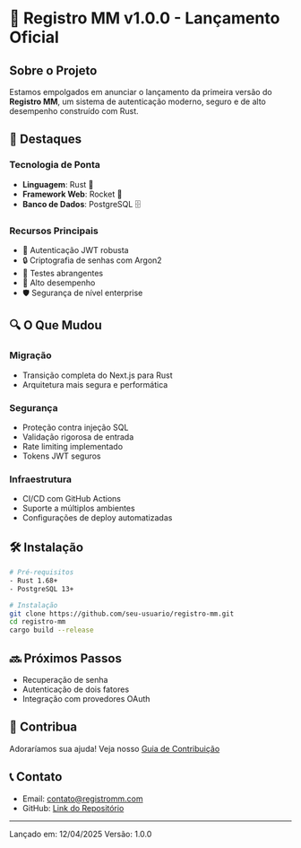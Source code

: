 # 🚀 Registro MM v1.0.0 - Lançamento Oficial

## Sobre o Projeto

Estamos empolgados em anunciar o lançamento da primeira versão do **Registro MM**, um sistema de autenticação moderno, seguro e de alto desempenho construído com Rust.

## 🌟 Destaques

### Tecnologia de Ponta
- **Linguagem**: Rust 🦀
- **Framework Web**: Rocket 🚀
- **Banco de Dados**: PostgreSQL 🗄️

### Recursos Principais
- 🔐 Autenticação JWT robusta
- 🔒 Criptografia de senhas com Argon2
- 🧪 Testes abrangentes
- 🚀 Alto desempenho
- 🛡️ Segurança de nível enterprise

## 🔍 O Que Mudou

### Migração
- Transição completa do Next.js para Rust
- Arquitetura mais segura e performática

### Segurança
- Proteção contra injeção SQL
- Validação rigorosa de entrada
- Rate limiting implementado
- Tokens JWT seguros

### Infraestrutura
- CI/CD com GitHub Actions
- Suporte a múltiplos ambientes
- Configurações de deploy automatizadas

## 🛠️ Instalação

```bash
# Pré-requisitos
- Rust 1.68+
- PostgreSQL 13+

# Instalação
git clone https://github.com/seu-usuario/registro-mm.git
cd registro-mm
cargo build --release
```

## 🔜 Próximos Passos
- Recuperação de senha
- Autenticação de dois fatores
- Integração com provedores OAuth

## 🤝 Contribua
Adoraríamos sua ajuda! Veja nosso [Guia de Contribuição](CONTRIBUTING.md)

## 📞 Contato
- Email: contato@registromm.com
- GitHub: [Link do Repositório](https://github.com/seu-usuario/registro-mm)

---
Lançado em: 12/04/2025
Versão: 1.0.0
